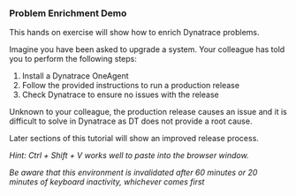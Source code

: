 ### Problem Enrichment Demo

This hands on exercise will show how to enrich Dynatrace problems.

Imagine you have been asked to upgrade a system. Your colleague has told you to perform the following steps:


1. Install a Dynatrace OneAgent
2. Follow the provided instructions to run a production release
3. Check Dynatrace to ensure no issues with the release

Unknown to your colleague, the production release causes an issue and it is difficult to solve in Dynatrace as DT does not provide a root cause.

Later sections of this tutorial will show an improved release process.

*Hint: Ctrl + Shift + V works well to paste into the browser window.*

*Be aware that this environment is invalidated after 60 minutes or 20 minutes of keyboard inactivity, whichever comes first*